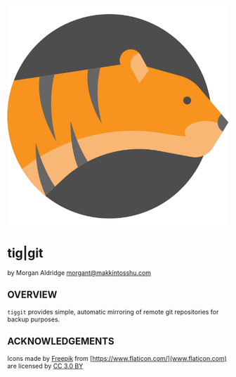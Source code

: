 ![tiger](docs/tiger.svg)

# tig|git
by Morgan Aldridge <morgant@makkintosshu.com>

## OVERVIEW

`tiggit` provides simple, automatic mirroring of remote git repositories for backup purposes.


## ACKNOWLEDGEMENTS

Icons made by [Freepik](https://www.freepik.com/) from [https://www.flaticon.com/](www.flaticon.com) are licensed by [CC 3.0 BY](http://creativecommons.org/licenses/by/3.0/)